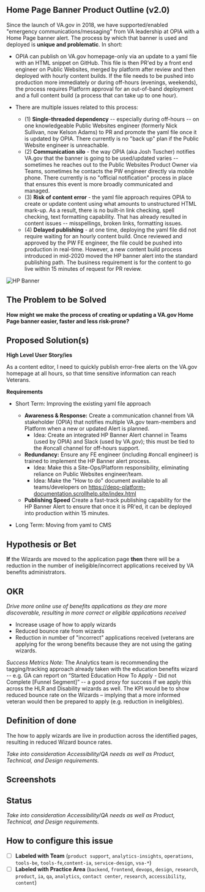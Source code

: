 ## Home Page Banner Product Outline (v2.0)

Since the launch of VA.gov in 2018, we have supported/enabled "emergency communications/messaging" from VA leadership at OPIA with a Home Page banner alert.  The process by which that banner is used and deployed is **unique and problematic**.  In short:

- OPIA can publish on VA.gov homepage-only via an update to a yaml file with an HTML snippet on GitHub. This file is then PR'ed by a front end engineer on Public Websites, merged by platform after review and then deployed with hourly content builds. If the file needs to be pushed into production more immediately or during off-hours (evenings, weekends), the process requires Platform approval for an out-of-band deployment and a full content build (a process that can take up to one hour).

- There are multiple issues related to this process:

  - (1) **Single-threaded dependency** -- especially during off-hours -- on one knowledgeable Public Websites engineer (formerly Nick Sullivan, now Kelson Adams) to PR and promote the yaml file once it is updated by OPIA.  There currently is no "back up" plan if the Public Website engineer is unreachable.
  - (2) **Communication silo** - the way OPIA (aka Josh Tuscher) notifies VA.gov that the banner is going to be used/updated varies -- sometimes he reaches out to the Public Websites Product Owner via Teams, sometimes he contacts the PW engineer directly via mobile phone.  There currently is no "official notification" process in place that ensures this event is more broadly communicated and managed.
  - (3) **Risk of content error** - the yaml file approach requires OPIA to create or update content using what amounts to unstructured HTML mark-up.  As a result, there is no built-in link checking, spell checking, text formatting capability.  That has already resulted in content issues -- misspellings, broken links, formatting issues.  
  - (4) **Delayed publishing** - at one time, deploying the yaml file did not require waiting for an hourly content build. Once reviewed and approved by the PW FE engineer, the file could be pushed into production in real-time.  However, a new content build process introduced in mid-2020 moved the HP banner alert into the standard publishing path.  The business requirement is for the content to go live within 15 minutes of request for PR review.

![HP Banner](https://user-images.githubusercontent.com/63107147/126205733-c34132d0-8c11-4793-b4f0-93eca2e1ceef.png)

## The Problem to be Solved

**How might we make the process of creating or updating a VA.gov Home Page banner easier, faster and less risk-prone?**


## Proposed Solution(s)

**High Level User Story/ies**

As a content editor, I need to quickly publish error-free alerts on the VA.gov homepage at all hours, so that time sensitive information can reach Veterans.


**Requirements**

- Short Term: Improving the existing yaml file approach
  - **Awareness & Response:** Create a communication channel from VA stakeholder (OPIA) that notifies multiple VA.gov team-members and Platform when a new or updated Alert is planned.
    - Idea: Create an integrated HP Banner Alert channel in Teams (used by OPIA) and Slack (used by VA.gov); this must be tied to the #oncall channel for off-hours support.
  - **Redundancy:** Ensure any FE engineer (including #oncall engineer) is trained to implement the HP Banner alert process.
    - Idea: Make this a Site-Ops/Platform responsibility, eliminating reliance on Public Websites engineer/team.
    - Idea: Make the "How to do" document available to all teams/developers on https://depo-platform-documentation.scrollhelp.site/index.html
  - **Publishing Speed** Create a fast-track publishing capability for the HP Banner Alert to ensure that once it is PR'ed, it can be deployed into production within 15 minutes.
  
 - Long Term: Moving from yaml to CMS



## Hypothesis or Bet

**If** the Wizards are moved to the application page **then**  there will be a reduction in the number of ineligible/incorrect applications received by VA benefits administrators.

## OKR

_Drive more online use of benefits applications as they are more discoverable, resulting in more correct or eligible applications received_
 - Increase usage of how to apply wizards
 - Reduced bounce rate from wizards
 - Reduction in number of "incorrect" applications received (veterans are applying for the wrong benefits because they are not using the gating wizards.

_Success Metrics Note:_  The Analytics team is recommending the tagging/tracking approach already taken with the education benefits wizard -- e.g. GA can report on “Started Education How To Apply - Did not Complete [Funnel Segment]” --  a good proxy for success if we apply this across the HLR and Disability wizards as well. The KPI would be to show reduced bounce rate on the Wizards – implying that a more informed veteran would then be prepared to apply (e.g. reduction in ineligibles).

## Definition of done

The how to apply wizards are live in production across the identified pages, resulting in reduced Wizard bounce rates.

*Take into consideration Accessibility/QA needs as well as Product, Technical, and Design requirements.*

## Screenshots



## Status 




*Take into consideration Accessibility/QA needs as well as Product, Technical, and Design requirements.*

## How to configure this issue
- [ ] **Labeled with Team** (`product support`, `analytics-insights`, `operations`, `tools-be`, `tools-fe`,`content-ia`, `service-design`, `vsa-*`)
- [ ] **Labeled with Practice Area** (`backend`, `frontend`, `devops`, `design`, `research`, `product`, `ia`, `qa`, `analytics`, `contact center`, `research`, `accessibility`, `content`)
